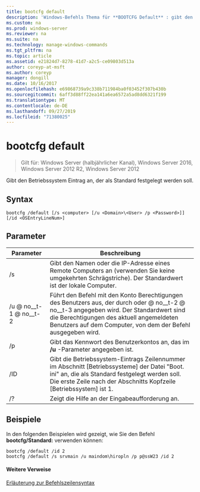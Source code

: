 ```yaml
---
title: bootcfg default
description: 'Windows-Befehls Thema für **BOOTCFG Default** : gibt den Eintrag des Betriebssystems an, der als Standard festgelegt wird.'
ms.custom: na
ms.prod: windows-server
ms.reviewer: na
ms.suite: na
ms.technology: manage-windows-commands
ms.tgt_pltfrm: na
ms.topic: article
ms.assetid: e21824d7-8278-41d7-a2c5-ce09803d513a
author: coreyp-at-msft
ms.author: coreyp
manager: dongill
ms.date: 10/16/2017
ms.openlocfilehash: e69868739a9c338b711984ba0f03452f307b430b
ms.sourcegitcommit: 6aff3d88ff22ea141a6ea6572a5ad8dd6321f199
ms.translationtype: MT
ms.contentlocale: de-DE
ms.lasthandoff: 09/27/2019
ms.locfileid: "71380025"
---
```

# <a name="bootcfg-default"></a>bootcfg default

>Gilt für: Windows Server (halbjährlicher Kanal), Windows Server 2016, Windows Server 2012 R2, Windows Server 2012

Gibt den Betriebssystem Eintrag an, der als Standard festgelegt werden soll.

## <a name="syntax"></a>Syntax
```
bootcfg /default [/s <computer> [/u <Domain>\<User> /p <Password>]] [/id <OSEntryLineNum>]
```
## <a name="parameters"></a>Parameter

|      Parameter       |                                                                                             Beschreibung                                                                                              |
|----------------------|------------------------------------------------------------------------------------------------------------------------------------------------------------------------------------------------------|
|    /s <computer>     |                                          Gibt den Namen oder die IP-Adresse eines Remote Computers an (verwenden Sie keine umgekehrten Schrägstriche). Der Standardwert ist der lokale Computer.                                          |
| /u <Domain> @ no__t-1 @ no__t-2  | Führt den Befehl mit den Konto Berechtigungen des Benutzers aus, der durch <User> oder <Domain> @ no__t-2 @ no__t-3 angegeben wird. Der Standardwert sind die Berechtigungen des aktuell angemeldeten Benutzers auf dem Computer, von dem der Befehl ausgegeben wird. |
|    /p <Password>     |                                                        Gibt das Kennwort des Benutzerkontos an, das im **/u** -Parameter angegeben ist.                                                         |
| /ID <OSEntryLineNum> | Gibt die Betriebssystem-Eintrags Zeilennummer im Abschnitt [Betriebssysteme] der Datei "Boot. ini" an, die als Standard festgelegt werden soll. Die erste Zeile nach der Abschnitts Kopfzeile [Betriebssystem] ist 1.  |
|          /?          |                                                                                 Zeigt die Hilfe an der Eingabeaufforderung an.                                                                                 |

## <a name="BKMK_examples"></a>Beispiele
In den folgenden Beispielen wird gezeigt, wie Sie den Befehl **bootcfg/Standard:** verwenden können:
```
bootcfg /default /id 2
bootcfg /default /s srvmain /u maindom\hiropln /p p@ssW23 /id 2
```
#### <a name="additional-references"></a>Weitere Verweise
[Erläuterung zur Befehlszeilensyntax](command-line-syntax-key.md)
